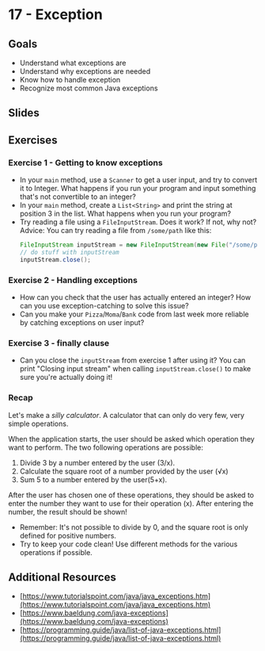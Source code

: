 # 17 - Exception

<Teacher name="Michele"></Teacher>

## Goals
- Understand what exceptions are
- Understand why exceptions are needed
- Know how to handle exception
- Recognize most common Java exceptions

## Slides
<GoogleSlides src="https://docs.google.com/presentation/d/e/2PACX-1vRxO7DsrKY8_sGGsck8RKYVAkjrDNUpfsddeD7f75uS0O09_uVPyXH5AZh4tLHIX7MArYp14ap9yXa0/embed?start=false&loop=false&delayms=3000"></GoogleSlides>

## Exercises

### Exercise 1 - Getting to know exceptions
- In your `main` method, use a `Scanner` to get a user input, and try to convert it to Integer. What happens if you run your program and input something that's not convertible to an integer?
- In your `main` method, create a `List<String>` and print the string at position 3 in the list. What happens when you run your program?
- Try reading a file using a `FileInputStream`. Does it work? If not, why not?
  Advice: You can try reading a file from `/some/path` like this:
  ```java
  FileInputStream inputStream = new FileInputStream(new File("/some/path"));
  // do stuff with inputStream
  inputStream.close();
  ```

### Exercise 2 - Handling exceptions
- How can you check that the user has actually entered an integer? How can you use exception-catching to solve this issue?
- Can you make your `Pizza`/`Moma`/`Bank` code from last week more reliable by catching exceptions on user input?

### Exercise 3 - finally clause
- Can you close the `inputStream` from exercise 1 after using it? You can print "Closing input stream" when calling `inputStream.close()` to make sure you're actually doing it!

### Recap
Let's make a *silly calculator*. A calculator that can only do very few, very simple operations.

When the application starts, the user should be asked which operation they want to perform. The two following operations are possible:
1. Divide 3 by a number entered by the user (3/x).
2. Calculate the square root of a number provided by the user (√x)
3. Sum 5 to a number entered by the user(5+x).

After the user has chosen one of these operations, they should be asked to enter the number they want to use for their operation (x). After entering the number, the result should be shown!

- Remember: It's not possible to divide by 0, and the square root is only defined for positive numbers.
- Try to keep your code clean! Use different methods for the various operations if possible.

## Additional Resources

- [https://www.tutorialspoint.com/java/java_exceptions.htm](https://www.tutorialspoint.com/java/java_exceptions.htm)
- [https://www.baeldung.com/java-exceptions](https://www.baeldung.com/java-exceptions)
- [https://programming.guide/java/list-of-java-exceptions.html](https://programming.guide/java/list-of-java-exceptions.html)